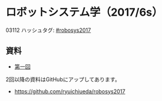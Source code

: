 # ロボットシステム学（2017/6s）
03112 ハッシュタグ: <a href="https://twitter.com/hashtag/robosys2017?f=tweets&amp;src=hash">#robosys2017</a>
<h2>資料</h2>
<ul>
 	<li><a href="https://lab.ueda.tech/?presenpress=%e3%83%ad%e3%83%9c%e3%83%83%e3%83%88%e3%82%b7%e3%82%b9%e3%83%86%e3%83%a0%e5%ad%a62017%e7%ac%ac1%e5%9b%9e">第一回</a></li>
</ul>
2回以降の資料はGitHubにアップしてあります。
<ul>
 	<li><a href="https://github.com/ryuichiueda/robosys2017">https://github.com/ryuichiueda/robosys2017</a></li>
</ul>
